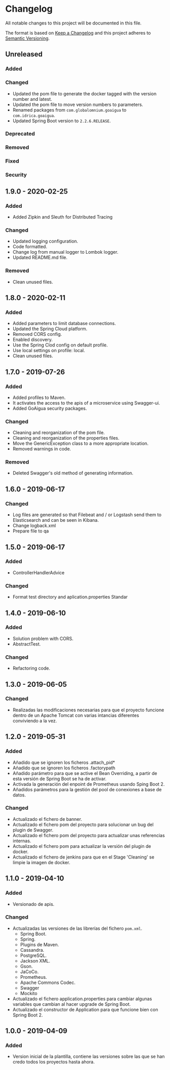 # Changelog

All notable changes to this project will be documented in this file.

The format is based on [Keep a Changelog](http://keepachangelog.com/en/1.0.0/)
and this project adheres to [Semantic Versioning](http://semver.org/spec/v2.0.0.html).

## Unreleased

### Added

### Changed

- Updated the pom file to generate the docker tagged with the version number and latest.
- Updated the pom file to move version numbers to parameters.
- Renamed packages from `com.globalomnium.goaigua` to `com.idrica.goaigua`.
- Updated Spring Boot version to `2.2.6.RELEASE`.

### Deprecated

### Removed

### Fixed

### Security


## 1.9.0 - 2020-02-25

### Added

- Added Zipkin and Sleuth for Distributed Tracing

### Changed

- Updated logging configuration.
- Code formatted.
- Change log from manual logger to Lombok logger.
- Updated README.md file.

### Removed

- Clean unused files.


## 1.8.0 - 2020-02-11

### Added

- Added parameters to limit database connections.
- Updated the Spring Cloud platform.
- Removed CORS config.
- Enabled discovery.
- Use the Spring Clod config on default profile.
- Use local settings on profile: local.
- Clean unused files.


## 1.7.0 - 2019-07-26

### Added

- Added profiles to Maven.
- It activates the access to the apis of a microservice using Swagger-ui.
- Added GoAigua security packages.

### Changed

- Cleaning and reorganization of the pom file.
- Cleaning and reorganization of the properties files.
- Move the GenericException class to a more appropriate location.
- Removed warnings in code.

### Removed

- Deleted Swagger's old method of generating information.


## 1.6.0 - 2019-06-17

### Changed

- Log files are generated so that Filebeat and / or Logstash send them to Elasticsearch and can be seen in Kibana.
- Change logback.xml
- Prepare file to qa


## 1.5.0 - 2019-06-17

### Added

- ControllerHandlerAdvice

### Changed

- Format test directory and aplication.properties Standar


## 1.4.0 - 2019-06-10

### Added

- Solution problem with CORS.
- AbstractTest. 

### Changed

- Refactoring code.


## 1.3.0 - 2019-06-05

### Changed

* Realizadas las modificaciones necesarias para que el proyecto funcione dentro de un Apache Tomcat con varias intancias diferentes conviviendo a la vez.


## 1.2.0 - 2019-05-31

### Added

* Añadido que se ignoren los ficheros .attach_pid*
* Añadido que se ignoren los ficheros .factorypath
* Añadido parámetro para que se active el Bean Overriding, a partir de esta versión de Spring Boot se ha de activar.
* Activada la generación del enpoint de Prometheus usando Sping Boot 2.
* Añadidos parámetros para la gestión del pool de conexiones a base de datos.

### Changed

* Actualizado el fichero de banner.
* Actualizado el fichero pom del proyecto para solucionar un bug del plugin de Swagger.
* Actualizado el fichero pom del proyecto para actualizar unas referencias internas.
* Actualizado el fichero pom para actualizar la versión del plugin de docker.
* Actualizado el fichero de jenkins para que en el Stage 'Cleaning' se limpie la imagen de docker.


## 1.1.0 - 2019-04-10

### Added

- Versionado de apis.

### Changed

- Actualizadas las versiones de las librerías del fichero `pom.xml`.
  - Spring Boot.
  - Spring.
  - Plugins de Maven.
  - Cassandra.
  - PostgreSQL.
  - Jackson XML.
  - Gson.
  - JaCoCo.
  - Prometheus.
  - Apache Commons Codec.
  - Swagger
  - Mockito
- Actualizado el fichero application.properties para cambiar algunas variables que cambian al hacer upgrade de Spring Boot.
- Actualizado el constructor de Application para que funcione bien con Spring Boot 2.


## 1.0.0 - 2019-04-09

### Added

- Version inicial de la plantilla, contiene las versiones sobre las que se han credo todos los proyectos hasta ahora.

